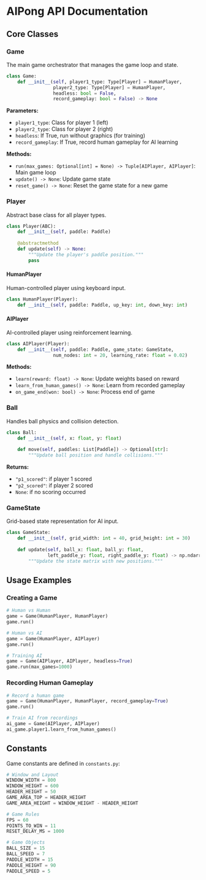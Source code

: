 # AIPong API Documentation

## Core Classes

### Game

The main game orchestrator that manages the game loop and state.

```python
class Game:
    def __init__(self, player1_type: Type[Player] = HumanPlayer, 
                 player2_type: Type[Player] = HumanPlayer,
                 headless: bool = False,
                 record_gameplay: bool = False) -> None
```

**Parameters:**
- `player1_type`: Class for player 1 (left)
- `player2_type`: Class for player 2 (right)
- `headless`: If True, run without graphics (for training)
- `record_gameplay`: If True, record human gameplay for AI learning

**Methods:**
- `run(max_games: Optional[int] = None) -> Tuple[AIPlayer, AIPlayer]`: Main game loop
- `update() -> None`: Update game state
- `reset_game() -> None`: Reset the game state for a new game

### Player

Abstract base class for all player types.

```python
class Player(ABC):
    def __init__(self, paddle: Paddle)
    
    @abstractmethod
    def update(self) -> None:
        """Update the player's paddle position."""
        pass
```

#### HumanPlayer

Human-controlled player using keyboard input.

```python
class HumanPlayer(Player):
    def __init__(self, paddle: Paddle, up_key: int, down_key: int)
```

#### AIPlayer

AI-controlled player using reinforcement learning.

```python
class AIPlayer(Player):
    def __init__(self, paddle: Paddle, game_state: GameState, 
                 num_nodes: int = 20, learning_rate: float = 0.02)
```

**Methods:**
- `learn(reward: float) -> None`: Update weights based on reward
- `learn_from_human_games() -> None`: Learn from recorded gameplay
- `on_game_end(won: bool) -> None`: Process end of game

### Ball

Handles ball physics and collision detection.

```python
class Ball:
    def __init__(self, x: float, y: float)
    
    def move(self, paddles: List[Paddle]) -> Optional[str]:
        """Update ball position and handle collisions."""
```

**Returns:**
- `"p1_scored"`: if player 1 scored
- `"p2_scored"`: if player 2 scored
- `None`: if no scoring occurred

### GameState

Grid-based state representation for AI input.

```python
class GameState:
    def __init__(self, grid_width: int = 40, grid_height: int = 30)
    
    def update(self, ball_x: float, ball_y: float,
               left_paddle_y: float, right_paddle_y: float) -> np.ndarray:
        """Update the state matrix with new positions."""
```

## Usage Examples

### Creating a Game

```python
# Human vs Human
game = Game(HumanPlayer, HumanPlayer)
game.run()

# Human vs AI
game = Game(HumanPlayer, AIPlayer)
game.run()

# Training AI
game = Game(AIPlayer, AIPlayer, headless=True)
game.run(max_games=1000)
```

### Recording Human Gameplay

```python
# Record a human game
game = Game(HumanPlayer, HumanPlayer, record_gameplay=True)
game.run()

# Train AI from recordings
ai_game = Game(AIPlayer, AIPlayer)
ai_game.player1.learn_from_human_games()
```

## Constants

Game constants are defined in `constants.py`:

```python
# Window and Layout
WINDOW_WIDTH = 800
WINDOW_HEIGHT = 600
HEADER_HEIGHT = 50
GAME_AREA_TOP = HEADER_HEIGHT
GAME_AREA_HEIGHT = WINDOW_HEIGHT - HEADER_HEIGHT

# Game Rules
FPS = 60
POINTS_TO_WIN = 11
RESET_DELAY_MS = 1000

# Game Objects
BALL_SIZE = 15
BALL_SPEED = 7
PADDLE_WIDTH = 15
PADDLE_HEIGHT = 90
PADDLE_SPEED = 5
``` 